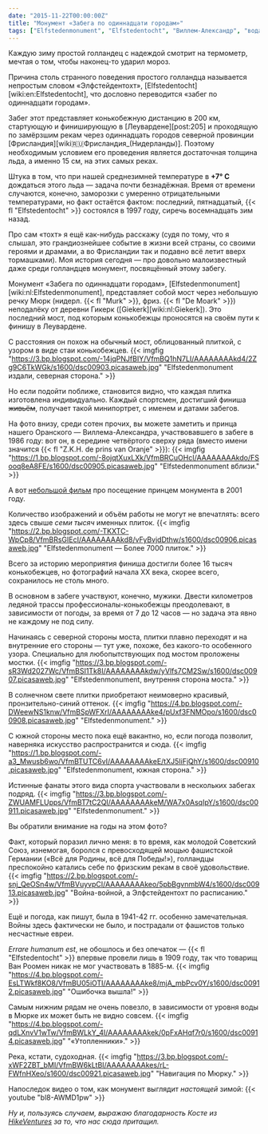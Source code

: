 ```yaml
---
date: "2015-11-22T00:00:00Z"
title: "Монумент «Забега по одиннадцати городам»"
tags: ["Elfstedenmonument", "Elfstedentocht", "Виллем-Александр", "вода", "интересное", "коньки", "лёд", "Леуварден", "мост", "Нидерланды", "спорт", "Фрисландия"]
---
```


Каждую зиму простой голландец с надеждой смотрит на термометр, мечтая о том, чтобы наконец-то ударил мороз.

Причина столь странного поведения простого голландца называется непростым словом «Элфстейдентохт», [Elfstedentocht][wiki:en:Elfstedentocht], что дословно переводится «забег по одиннадцати городам».

<!--more-->

Забег этот представляет конькобежную дистанцию в 200 км, стартующую и финиширующую в [Леувардене][post:205] и проходящую по замёрзшим рекам через одиннадцать городов северной провинции [Фрисландия][wiki:ru:Фрисландия_(Нидерланды)]. Поэтому необходимым условием его проведения является достаточная толщина льда, а именно 15 см, на этих самых реках.

Штука в том, что при нашей среднезимней температуре в **+7° C** дождаться этого льда — задача почти безнадёжная. Время от времени случаются, конечно, заморозки с умеренно отрицательными температурами, но факт остаётся фактом: последний, пятнадцатый, {{< fl "Elfstedentocht" >}} состоялся в 1997 году, сиречь восемнадцать зим назад.

Про сам «тохт» я ещё как-нибудь расскажу (судя по тому, что я слышал, это грандиознейшее событие в жизни всей страны, со своими героями и драмами, а во Фрисландии так и подавно всё летит вверх тормашками). Моя история сегодня — про довольно малоизвестный даже среди голландцев монумент, посвящённый этому забегу.

Монумент «Забега по одиннадцати городам», [Elfstedenmonument][wiki:nl:Elfstedenmonument], представляет собой мост через небольшую речку Мюрк (нидерл. {{< fl "Murk" >}}, фриз. {{< fl "De Moark" >}}) неподалёку от деревни Гикерк ([Giekerk][wiki:nl:Giekerk]). Это последний мост, под которым конькобежцы проносятся на своём пути к финишу в Леувардене.

С расстояния он похож на обычный мост, облицованный плиткой, с узором в виде стаи конькобежцев.
{{< imgfig "https://3.bp.blogspot.com/-14jqPNJfBIY/VfmBQ1hN7LI/AAAAAAAAkd4/2Zg9C6TkWGk/s1600/dsc00903.picasaweb.jpg" "Elfstedenmonument издали, северная сторона." >}}

Но если подойти поближе, становится видно, что каждая плитка изготовлена индивидуально. Каждый спортсмен, достигший финиша ~~живьём~~, получает такой минипортрет, с именем и датами забегов.

На фото внизу, среди сотен прочих, вы можете заметить и принца нашего Оранского — Виллема-Александра, участвовавшего в забеге в 1986 году: вот он, в середине четвёртого сверху ряда (вместо имени значится {{< fl "Z.K.H. de prins van Oranje" >}}):
{{< imgfig "https://1.bp.blogspot.com/-8ojqtXuxLXk/VfmBRCuOHcI/AAAAAAAAkdo/FSooq8eA8FE/s1600/dsc00905.picasaweb.jpg" "Elfstedenmonument вблизи." >}}

А вот [небольшой фильм](https://www.youtube.com/watch?v=6bqPgFaD1jc) про посещение принцем монумента в 2001 году.

Количество изображений и объём работы не могут не впечатлять: всего здесь свыше *семи тысяч* именных плиток.
{{< imgfig "https://2.bp.blogspot.com/-TKXTC-WpCp8/VfmBRsGIEcI/AAAAAAAAkd8/vFyBvjdDthw/s1600/dsc00906.picasaweb.jpg" "Elfstedenmonument — Более 7000 плиток." >}}

Всего за историю мероприятия финиша достигли более 16 тысяч конькобежцев, но фотографий начала XX века, скорее всего, сохранилось не столь много.

В основном в забеге участвуют, конечно, мужики. Двести километров ледяной трассы профессионалы-конькобежцы преодолевают, в зависимости от погоды, за время от 7 до 12 часов — но задача эта явно не каждому не под силу.

Начинаясь с северной стороны моста, плитки плавно переходят и на внутренние его стороны — тут уже, похоже, без какого-то особенного узора. Специально для любопытствующих под мостом проложены мостки.
{{< imgfig "https://3.bp.blogspot.com/-sR3Wd2027Wc/VfmBSI1Tk8I/AAAAAAAAkdw/yVlfs7CM2Sw/s1600/dsc00907.picasaweb.jpg" "Elfstedenmonument, внутрення сторона моста." >}}

В солнечном свете плитки приобретают неимоверно красивый, пронзительно-синий оттенок.
{{< imgfig "https://4.bp.blogspot.com/-DWeewNS1knw/VfmBSpWFXrI/AAAAAAAAke4/pUxf3FNMOpo/s1600/dsc00908.picasaweb.jpg" "Elfstedenmonument." >}}

С южной стороны место пока ещё вакантно, но, если погода позволит, наверняка искусство распространится и сюда.
{{< imgfig "https://1.bp.blogspot.com/-a3_Mwusb6wo/VfmBTUTC6vI/AAAAAAAAkeE/tXJ5IiFjQhY/s1600/dsc00910.picasaweb.jpg" "Elfstedenmonument, южная сторона." >}}

Истинные фанаты этого вида спорта участвовали в нескольких забегах подряд.
{{< imgfig "https://3.bp.blogspot.com/-ZWUAMFLUpps/VfmBT7tC2QI/AAAAAAAAkeM/WA7x0AsqIpY/s1600/dsc00911.picasaweb.jpg" "Elfstedenmonument." >}}

Вы обратили внимание на годы на этом фото?

Факт, который поразил лично меня: в то время, как молодой Советский Союз, изнемогая, боролся с превосходящей мощью фашистской Германии («Всё для Родины, всё для Победы!»), голландцы преспокойно катались себе по фризским рекам в своё удовольствие.
{{< imgfig "https://2.bp.blogspot.com/-snj_QeOSn4w/VfmBVuyvpCI/AAAAAAAAkeo/5pbBgvnmbW4/s1600/dsc00913.picasaweb.jpg" "Война-войной, а Элфстейдентохт по расписанию." >}}

Ещё и погода, как пишут, была в 1941-42 гг. особенно замечательная. Войны здесь фактически не было, и пострадали от фашистов только несчастные евреи.

*Errare humanum est*, не обошлось и без опечаток — {{< fl "Elfstedentocht" >}} впервые провели лишь в 1909 году, так что товарищ Ван Роомен никак не мог участвовать в 1885-м.
{{< imgfig "https://4.bp.blogspot.com/-EsLTWkf8KO8/VfmBU05iOTI/AAAAAAAAke8/mjA_mbPcv0Y/s1600/dsc00912.picasaweb.jpg" "Ошибочка вышла!" >}}

Самым нижним рядам не очень повезло, в зависимости от уровня воды в Мюрке их может быть не видно совсем.
{{< imgfig "https://4.bp.blogspot.com/-qdLXnvV1wTw/VfmBWLkY_4I/AAAAAAAAkek/0pFxAHqf7r0/s1600/dsc00914.picasaweb.jpg" "«Утопленники»." >}}

Река, кстати, судоходная.
{{< imgfig "https://3.bp.blogspot.com/-xWF2ZBT_bMI/VfmBW6kLtBI/AAAAAAAAkes/rL-FWfnHXeo/s1600/dsc00921.picasaweb.jpg" "Навигация по Мюрку." >}}

Напоследок видео о том, как монумент выглядит *настоящей* зимой:
{{< youtube "bl8-AWMD1pw" >}}

*Ну и, пользуясь случаем, выражаю благодарность Косте из [HikeVentures](http://www.hikeventures.com/) за то, что нас сюда притащил.*
